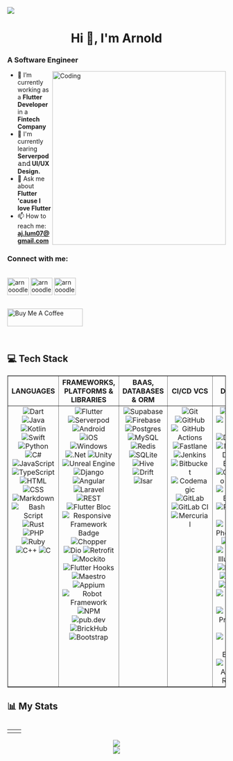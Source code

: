 [![](https://visitcount.itsvg.in/api?id=Arnooodles&icon=0&color=1)](https://visitcount.itsvg.in)
<h1 align="center">Hi 👋, I'm <b>Arnold</b></h1>


<h3 align="left">A Software Engineer</h3>
<img align="right" alt="Coding" width="400" src="https://i.pinimg.com/originals/18/a4/94/18a4949fc9c8067172d3b96e302e7097.gif">

- 🔭 I’m currently working as a **Flutter Developer** in a **Fintech Company**
- 🌱 I'm currently learing **Serverpod 𝚊𝚗𝚍 UI/UX Design.**
- 💬 Ask me about **Flutter 'cause I love Flutter**
- 📫 How to reach me: **aj.lum07@gmail.com**
<h3 align="left" >Connect with me:</h3>
<br/>
<a href="https://www.linkedin.com/in/arnold-jr-lumangtad-8a193b169/" target="blank"><img align="center" src="https://raw.githubusercontent.com/rahuldkjain/github-profile-readme-generator/master/src/images/icons/Social/linked-in-alt.svg" alt="arnooodles" height="40" width="50" /></a>
<a href="https://www.facebook.com/arnoooodles" target="blank"><img align="center" src="https://raw.githubusercontent.com/rahuldkjain/github-profile-readme-generator/master/src/images/icons/Social/facebook.svg" alt="arnooodles" height="40" width="50" /></a>
<a href="https://www.instagram.com/arnoooodles/" target="blank"><img align="center" src="https://raw.githubusercontent.com/rahuldkjain/github-profile-readme-generator/master/src/images/icons/Social/instagram.svg" alt="arnooodles" height="40" width="50" /></a>
<br/>
<br/>
<p align="left"><a href="https://www.buymeacoffee.com/arnooodles" target="_blank"><img src="https://cdn.buymeacoffee.com/buttons/default-orange.png" alt="Buy Me A Coffee" height="41" width="174"></a></p>

<br/>

## 💻 Tech Stack

<table border="1" align="center">
   <thead>
      <tr>
         <th style="text-align: center;">LANGUAGES</th>
         <th style="text-align: center;">FRAMEWORKS, PLATFORMS & LIBRARIES</th>
         <th style="text-align: center;">BAAS, DATABASES & ORM</th>
         <th style="text-align: center;">CI/CD VCS</th>
         <th style="text-align: center;">DESIGN</th>
         <th style="text-align: center;">OTHER</th>
      </tr>
   </thead>
   <tbody>
      <tr>
         <td valign="top" align="center">
            <img src="https://img.shields.io/badge/Dart-%230175C2.svg?logo=dart&logoColor=white" alt="Dart" /> 
            <img src="https://img.shields.io/badge/Java-%23ED8B00.svg?logo=openjdk&logoColor=white" alt="Java" />
            <img src="https://img.shields.io/badge/Kotlin-%237F52FF.svg?logo=kotlin&logoColor=white" alt="Kotlin" />
            <img src="https://img.shields.io/badge/Swift-FA7343?logo=swift&logoColor=white" alt="Swift">
            <img src="https://img.shields.io/badge/Python-3670A0?logo=python&logoColor=ffdd54" alt="Python" />
            <img src="https://img.shields.io/badge/C%23-%23239120.svg?logo=csharp&logoColor=white" alt="C#" />
            <img src="https://img.shields.io/badge/JavaScript-%23323330.svg?logo=javascript&logoColor=%23F7DF1E" alt="JavaScript" />
            <img src="https://img.shields.io/badge/TypeScript-%23007ACC.svg?logo=typescript&logoColor=white" alt="TypeScript" />
            <img src="https://img.shields.io/badge/HTML-%23E34F26.svg?logo=html5&logoColor=white" alt="HTML" /> 
            <img src="https://img.shields.io/badge/CSS-%231572B6.svg?logo=css3&logoColor=white" alt="CSS" />
            <img src="https://img.shields.io/badge/MarkDown-%23000000.svg?logo=markdown&logoColor=white" alt="Markdown" />
            <img src="https://img.shields.io/badge/Bash_Script-%23121011.svg?logo=gnu-bash&logoColor=white" alt="Bash Script" /> 
            <img src="https://img.shields.io/badge/Rust-%23000000.svg?logo=rust&logoColor=white" alt="Rust" />
            <img src="https://img.shields.io/badge/PHP-%23777BB4.svg?logo=php&logoColor=white" alt="PHP" />
            <img src="https://img.shields.io/badge/Ruby-%23CC342D.svg?logo=ruby&logoColor=white" alt="Ruby" />  
            <img src="https://img.shields.io/badge/C++-%2300599C.svg?logo=c%2B%2B&logoColor=white" alt="C++" /> 
            <img src="https://img.shields.io/badge/C-%2300599C.svg?logo=c&logoColor=white" alt="C" />
        </td>
         <td valign="top" align="center"> 
            <img src="https://img.shields.io/badge/Flutter-%2302569B.svg?logo=Flutter&logoColor=white" alt="Flutter" />
            <img src="https://img.shields.io/badge/Serverpod-blue?logo=https://asset.brandfetch.io/id_kFrFJ9i/idu4rHrN6A.jpeg&logoColor=white" alt="Serverpod"> 
            <img src="https://img.shields.io/badge/Android-green?logo=android&logoColor=white" alt="Android" />
            <img src="https://img.shields.io/badge/iOS-000000?logo=ios&logoColor=white" alt="iOS">
            <img src="https://img.shields.io/badge/Windows-0078D6?logo=windows&logoColor=white" alt="Windows">
            <img src="https://img.shields.io/badge/.NET-5C2D91?logo=.net&logoColor=white" alt=".Net" />
            <img src="https://img.shields.io/badge/Unity-%23000000.svg?logo=unity&logoColor=white" alt="Unity" />
            <img src="https://img.shields.io/badge/UnrealEngine-%23313131.svg?logo=unrealengine&logoColor=white" alt="Unreal Engine" />    
            <img src="https://img.shields.io/badge/Django-%23092E20.svg?logo=django&logoColor=white" alt="Django" />  
            <img src="https://img.shields.io/badge/Angular-%23DD0031.svg?logo=angular&logoColor=white" alt="Angular" /> 
            <img src="https://img.shields.io/badge/Laravel-%23FF2D20.svg?logo=laravel&logoColor=white" alt="Laravel" />
            <img src="https://img.shields.io/badge/REST-0096D6?logo=rest&logoColor=white" alt="REST">
            <img src="https://img.shields.io/badge/Flutter%20Bloc-02569B?logo=flutter&logoColor=white" alt="Flutter Bloc">
            <img src="https://img.shields.io/badge/Responsive%20Framework-0078D4?logo=responsive-framework&logoColor=white" alt="Responsive Framework Badge">
            <img src="https://img.shields.io/badge/Chopper-4CAF50?logo=chopper&logoColor=white" alt="Chopper">
            <img src="https://img.shields.io/badge/Dio-0082C9?logo=dio&logoColor=white" alt="Dio">
            <img src="https://img.shields.io/badge/Retrofit-563D7C?logo=retrofit&logoColor=white" alt="Retrofit">
            <img src="https://img.shields.io/badge/Mockito-4caf50?logo=mockito&logoColor=white" alt="Mockito">
            <img src="https://img.shields.io/badge/Flutter%20Hooks-0175C2?logo=flutter&logoColor=white" alt="Flutter Hooks ">
            <img src="https://img.shields.io/badge/Maestro-FF4A00?logo=data:image/svg+xml;base64,maestro_logo_base64_string&logoColor=white" alt="Maestro">
            <img src="https://img.shields.io/badge/Appium-00C7C7?logo=appium&logoColor=white" alt="Appium">
            <img src="https://img.shields.io/badge/Robot%20Framework-000000?logo=robot-framework&logoColor=white" alt="Robot Framework">
            <img src="https://img.shields.io/badge/NPM-%23CB3837.svg?logo=npm&logoColor=white" alt="NPM" />
            <img src="https://img.shields.io/badge/Pub-0175C2?logo=dart&logoColor=white" alt="pub.dev">
            <img src="https://img.shields.io/badge/BrickHub-F28D00?logo=brickhub&logoColor=white" alt="BrickHub">
            <img src="https://img.shields.io/badge/Bootstrap-%238511FA.svg?logo=bootstrap&logoColor=white" alt="Bootstrap" /> 
        </td>
         <td valign="top" align="center">
            <img src="https://img.shields.io/badge/Supabase-3ECF8E?logo=supabase&logoColor=white" alt="Supabase" /> 
            <img src="https://img.shields.io/badge/Firebase-a08021?logo=firebase&logoColor=ffcd34" alt="Firebase" />
            <img src="https://img.shields.io/badge/Postgres-%23316192.svg?logo=postgresql&logoColor=white" alt="Postgres" />  
            <img src="https://img.shields.io/badge/MySql-4479A1.svg?logo=mysql&logoColor=white" alt="MySQL" /> 
             <img src="https://img.shields.io/badge/Redis-%23DD0031.svg?logo=redis&logoColor=white" alt="Redis" />
            <img src="https://img.shields.io/badge/Sqlite-%2307405e.svg?logo=sqlite&logoColor=white" alt="SQLite" /> 
            <img src="https://img.shields.io/badge/Hive-yellow?logo=hive&logoColor=black" alt="Hive">
            <img src="https://img.shields.io/badge/Drift-purple?logo=drift&logoColor=white" alt="Drift">
            <img src="https://img.shields.io/badge/Isar-orange?logo=isar&logoColor=white" alt="Isar">
        </td>
         <td valign="top" align="center">
            <img src="https://img.shields.io/badge/Git-%23F05033.svg?logo=git&logoColor=white" alt="Git" />
            <img src="https://img.shields.io/badge/Github-%23121011.svg?logo=github&logoColor=white" alt="GitHub" />
            <img src="https://img.shields.io/badge/Github%20actions-%232671E5.svg?logo=githubactions&logoColor=white" alt="GitHub Actions" />  
            <img src="https://img.shields.io/badge/Fastlane-%2382bd4e.svg?logo=fastlane&logoColor=black" alt="Fastlane" />
            <img src="https://img.shields.io/badge/Jenkins-%232C5263.svg?logo=jenkins&logoColor=white" alt="Jenkins" /> 
            <img src="https://img.shields.io/badge/Bitbucket-%230047B3.svg?logo=bitbucket&logoColor=white" alt="Bitbucket" />
            <img src="https://img.shields.io/badge/Codemagic-3B99FC?logo=codemagic&logoColor=white" alt="Codemagic"> 
            <img src="https://img.shields.io/badge/Gitlab-%23181717.svg?logo=gitlab&logoColor=white" alt="GitLab" />  
            <img src="https://img.shields.io/badge/Gitlab%20CI-%23181717.svg?logo=gitlab&logoColor=white" alt="GitLab CI" /> 
            <img src="https://img.shields.io/badge/Mercurial-999999.svg?logo=mercurial&logoColor=white" alt="Mercurial" />
        </td>
         <td valign="top" align="center">
            <img src="https://img.shields.io/badge/Figma-%23F24E1E.svg?logo=figma&logoColor=white" alt="Figma" />
            <img src="https://img.shields.io/badge/Adobe%20XD-FF61F6?logo=adobe-xd&logoColor=white" alt="Adobe XD">
            <img src="https://img.shields.io/badge/Dribbble-EA4C89?logo=dribbble&logoColor=white" alt="Dribbble" />
            <img src="https://img.shields.io/badge/Material%20Design-757575?&logo=material-design&logoColor=white" alt="Material Design Badge">
            <img src="https://img.shields.io/badge/Cupertino-007AFF?logo=apple&logoColor=white" alt="Cupertino Badge">
            <img src="https://img.shields.io/badge/Shadcn-000000?&logo=data:image/png;base64,shadcn_logo_base64_string&logoColor=white" alt="shadcn Badge">
            <img src="https://img.shields.io/badge/Photopea-18A497?logo=photopea&logoColor=white" alt="Photopea">
            <img src="https://img.shields.io/badge/Adobe%20Photoshop-%2331A8FF.svg?logo=adobe%20photoshop&logoColor=white" alt="Adobe Photoshop" />
            <img src="https://img.shields.io/badge/Gimp-657D8B?logo=gimp&logoColor=FFFFFF" alt="Gimp" />  
            <img src="https://img.shields.io/badge/Adobe%20Illustrator-%23FF9A00.svg?logo=adobe%20illustrator&logoColor=white" alt="Adobe Illustrator" />  
            <img src="https://img.shields.io/badge/Blender-%23F5792A.svg?logo=blender&logoColor=white" alt="Blender" /> 
            <img src="https://img.shields.io/badge/Canva-%2300C4CC.svg?logo=Canva&logoColor=white" alt="Canva" /> 
            <img src="https://img.shields.io/badge/Sketch-FFB387?logo=sketch&logoColor=black" alt="Sketch" /> 
            <img src="https://img.shields.io/badge/SketchUp-005F9E?logo=sketchup&logoColor=white" alt="Sketch Up" />
            <img src="https://img.shields.io/badge/Adobe%20Premiere%20Pro-9999FF.svg?logo=Adobe%20Premiere%20Pro&logoColor=white" alt="Adobe Premiere Pro" />  
            <img src="https://img.shields.io/badge/Adobe%20After%20Effects-9999FF.svg?logo=Adobe%20After%20Effects&logoColor=white" alt="Adobe After Effects" /> 
            <img src="https://img.shields.io/badge/Adobe%20Acrobat%20Reader-EC1C24.svg?logo=Adobe%20Acrobat%20Reader&logoColor=white" alt="Adobe Acrobat Reader" />     
        </td>
        <td valign="top" align="center">
            <img src="https://img.shields.io/badge/Jira-%230A0FFF.svg?logo=jira&logoColor=white" alt="Jira" />
            <img src="https://img.shields.io/badge/YouTrack-000000?logo=youtrack&logoColor=white" alt="YouTrack">
            <img src="https://img.shields.io/badge/Phabricator-4A5699?logo=phabricator&logoColor=white" alt="Phabricator"> 
            <img src="https://img.shields.io/badge/Confluence-%23172BF4.svg?logo=confluence&logoColor=white" alt="Confluence" />
            <img src="https://img.shields.io/badge/Notion-%23000000.svg?logo=notion&logoColor=white" alt="Notion" />
            <img src="https://img.shields.io/badge/Slite-2dce89?logo=slite&logoColor=white" alt="Slite ">
            <img src="https://img.shields.io/badge/G%20Suite-4285F4?logo=google&logoColor=white" alt="G Suite">
            <img src="https://img.shields.io/badge/Microsoft%20Office-D83B01?logo=microsoft-office&logoColor=white" alt="Microsoft Office">
            <img src="https://img.shields.io/badge/Postman-FF6C37?logo=postman&logoColor=white" alt="Postman" />
            <img src="https://img.shields.io/badge/Docker-%230db7ed.svg?logo=docker&logoColor=white" alt="Docker" />
            <img src="https://img.shields.io/badge/Gradle-02303A.svg?logo=Gradle&logoColor=white" alt="Gradle" />
            <img src="https://img.shields.io/badge/CodeCov-%23ff0077.svg?logo=codecov&logoColor=white" alt="CodeCov" /> 
            <img src="https://img.shields.io/badge/Meta-%230467DF.svg?logo=Meta&logoColor=white" alt="Meta" />   
            <img src="https://img.shields.io/badge/-Arduino-00979D?logo=Arduino&logoColor=white" alt="Arduino" /> 
            <img src="https://img.shields.io/badge/-Raspberry_Pi-C51A4A?logo=Raspberry-Pi" alt="Raspberry Pi" /> 
            <img src="https://img.shields.io/badge/CISCO-%23049fd9.svg?logo=cisco&logoColor=black" alt="Cisco" /> 
            <img src="https://img.shields.io/badge/Home%20Assistant-%2341BDF5.svg?logo=home-assistant&logoColor=white" alt="Home Assistant" />
         </td>
      </tr>
   </tbody>
</table>

## 📊 My Stats


<div align="center">
  <p><img src="https://github-profile-trophy.vercel.app/?username=Arnooodles&amp;theme=nord" alt=""></p>



<table align="center">
    <tr>
        <td> <img src="https://github-readme-stats.vercel.app/api?username=Arnooodles&amp;theme=github_dark_dimmed&amp;hide_border=false&amp;include_all_commits=true&amp;count_private=true" alt=""></td>
        <td> <img src="https://github-readme-streak-stats.herokuapp.com/?user=Arnooodles&amp;theme=github_dark_dimmed&amp;hide_border=false" alt=""></td>
    </tr>
</table>

![](https://github-contributor-stats.vercel.app/api?username=Arnooodles&limit=5&theme=github_dark_dimmed&combine_all_yearly_contributions=true)<br/>
![](https://github-readme-stats.vercel.app/api/top-langs/?username=Arnooodles&theme=github_dark_dimmed&hide_border=false&include_all_commits=true&count_private=true&layout=compact)

</div>



